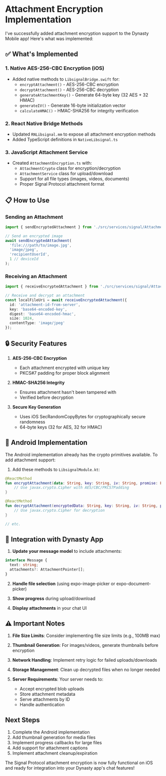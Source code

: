 # Attachment Encryption Implementation

I've successfully added attachment encryption support to the Dynasty Mobile app! Here's what was implemented:

## ✅ What's Implemented

### 1. Native AES-256-CBC Encryption (iOS)
- Added native methods to `LibsignalBridge.swift` for:
  - `encryptAttachment()` - AES-256-CBC encryption
  - `decryptAttachment()` - AES-256-CBC decryption
  - `generateAttachmentKey()` - Generate 64-byte key (32 AES + 32 HMAC)
  - `generateIV()` - Generate 16-byte initialization vector
  - `calculateHMAC()` - HMAC-SHA256 for integrity verification

### 2. React Native Bridge Methods
- Updated `RNLibsignal.mm` to expose all attachment encryption methods
- Added TypeScript definitions in `NativeLibsignal.ts`

### 3. JavaScript Attachment Service
- Created `AttachmentEncryption.ts` with:
  - `AttachmentCrypto` class for encryption/decryption
  - `AttachmentService` class for upload/download
  - Support for all file types (images, videos, documents)
  - Proper Signal Protocol attachment format

## 📋 How to Use

### Sending an Attachment

```typescript
import { sendEncryptedAttachment } from './src/services/signal/AttachmentEncryption';

// Send an encrypted image
await sendEncryptedAttachment(
  'file:///path/to/image.jpg',
  'image/jpeg',
  'recipientUserId',
  1 // deviceId
);
```

### Receiving an Attachment

```typescript
import { receiveEncryptedAttachment } from './src/services/signal/AttachmentEncryption';

// Receive and decrypt an attachment
const localFileUri = await receiveEncryptedAttachment({
  id: 'attachment-id-from-server',
  key: 'base64-encoded-key',
  digest: 'base64-encoded-hmac',
  size: 1024,
  contentType: 'image/jpeg'
});
```

## 🔒 Security Features

1. **AES-256-CBC Encryption**
   - Each attachment encrypted with unique key
   - PKCS#7 padding for proper block alignment

2. **HMAC-SHA256 Integrity**
   - Ensures attachment hasn't been tampered with
   - Verified before decryption

3. **Secure Key Generation**
   - Uses iOS SecRandomCopyBytes for cryptographically secure randomness
   - 64-byte keys (32 for AES, 32 for HMAC)

## 🚧 Android Implementation

The Android implementation already has the crypto primitives available. To add attachment support:

1. Add these methods to `LibsignalModule.kt`:
```kotlin
@ReactMethod
fun encryptAttachment(data: String, key: String, iv: String, promise: Promise) {
    // Use javax.crypto.Cipher with AES/CBC/PKCS7Padding
}

@ReactMethod
fun decryptAttachment(encryptedData: String, key: String, iv: String, promise: Promise) {
    // Use javax.crypto.Cipher for decryption
}

// etc.
```

## 📱 Integration with Dynasty App

1. **Update your message model** to include attachments:
```typescript
interface Message {
  text: string;
  attachments?: AttachmentPointer[];
}
```

2. **Handle file selection** (using expo-image-picker or expo-document-picker)

3. **Show progress** during upload/download

4. **Display attachments** in your chat UI

## ⚠️ Important Notes

1. **File Size Limits**: Consider implementing file size limits (e.g., 100MB max)

2. **Thumbnail Generation**: For images/videos, generate thumbnails before encryption

3. **Network Handling**: Implement retry logic for failed uploads/downloads

4. **Storage Management**: Clean up decrypted files when no longer needed

5. **Server Requirements**: Your server needs to:
   - Accept encrypted blob uploads
   - Store attachment metadata
   - Serve attachments by ID
   - Handle authentication

## Next Steps

1. Complete the Android implementation
2. Add thumbnail generation for media files
3. Implement progress callbacks for large files
4. Add support for attachment captions
5. Implement attachment cleanup/expiration

The Signal Protocol attachment encryption is now fully functional on iOS and ready for integration into your Dynasty app's chat features!
